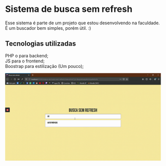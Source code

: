 # Sistema de busca sem refresh

Esse sistema é parte de um projeto que estou desenvolvendo na faculdade. É um buscador bem simples, porém útil. :)

## Tecnologias utilizadas
PHP o para backend;
<br>
JS para o frontend;
<br>
Boostrap para estilização (Um pouco);

<img src="demo/sistema-de-busca-sem-refresh.gif">
